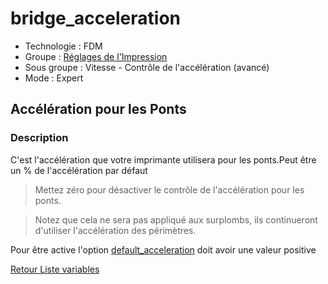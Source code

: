 # bridge_acceleration

* Technologie : FDM
* Groupe : [Réglages de l'Impression](../print_settings/print_settings.md)
* Sous groupe : Vitesse - Contrôle de l'accélération (avancé)
* Mode : Expert

## Accélération pour les Ponts

### Description

C'est l'accélération que votre imprimante utilisera pour les ponts.Peut être un % de l'accélération par défaut

> Mettez zéro pour désactiver le contrôle de l'accélération pour les ponts.

> Notez que cela ne sera pas appliqué aux surplombs, ils continueront d'utiliser l'accélération des périmètres.

Pour être active l'option [default_acceleration](default_acceleration.md) doit avoir une valeur positive

[Retour Liste variables](variable_list.md)